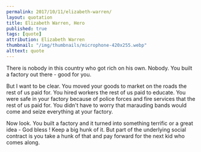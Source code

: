 ```yaml
---
permalink: 2017/10/11/elizabeth-warren/
layout: quotation
title: Elizabeth Warren, Hero
published: true
tags: [quote]
attribution: Elizabeth Warren
thumbnail: "/img/thumbnails/microphone-420x255.webp"
alttext: quote
---
```


There is nobody in this country who got rich on his own. Nobody.
You built a factory out there - good for you.

But I want to be clear. You moved your goods to market on the roads
the rest of us paid for. You hired workers the rest of us paid to
educate. You were safe in your factory because of police forces and
fire services that the rest of us paid for. You didn't have to worry
that marauding bands would come and seize everything at your factory.

Now look. You built a factory and it turned into something terrific or a great idea -
God bless ! Keep a big hunk of it. But part of the underlying social
contract is you take a hunk of that and pay forward for the next kid
who comes along.
